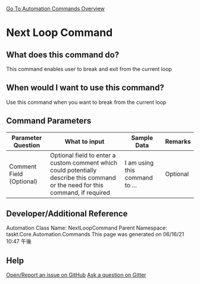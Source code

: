 <!--TITLE: Next Loop Command -->
<!-- SUBTITLE: a command in the Loop Commands group. -->
[Go To Automation Commands Overview](/automation-commands.md)


# Next Loop Command


## What does this command do?
This command enables user to break and exit from the current loop


## When would I want to use this command?
Use this command when you want to break from the current loop


## Command Parameters
| Parameter Question   	| What to input  	|  Sample Data 	| Remarks  	|
| ---                    | ---               | ---           | ---       |
|Comment Field (Optional)|Optional field to enter a custom comment which could potentially describe this command or the need for this command, if required|I am using this command to ...|Optional|


## Developer/Additional Reference
Automation Class Name: NextLoopCommand
Parent Namespace: taskt.Core.Automation.Commands
This page was generated on 06/16/21 10:47 午後


## Help
[Open/Report an issue on GitHub](https://github.com/saucepleez/taskt/issues/new)
[Ask a question on Gitter](https://gitter.im/taskt-rpa/Lobby)
